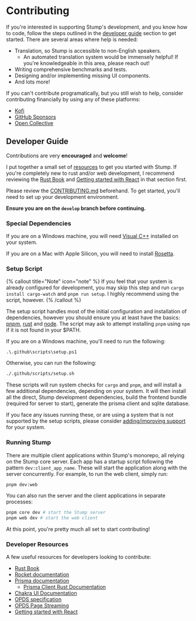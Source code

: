 # Contributing

If you're interested in supporting Stump's development, and you know how to code, follow the steps outlined in the [developer guide](#developer-guide) section to get started. There are several areas where help is needed:

- Translation, so Stump is accessible to non-English speakers.
  - An automated translation system would be immensely helpful! If you're knowledgeable in this area, please reach out!
- Writing comprehensive benchmarks and tests.
- Designing and/or implementing missing UI components.
- And lots more!

If you can't contribute programatically, but you still wish to help, consider contributing financially by using any of these platforms:

- [Kofi](https://ko-fi.com/aaronleop)
- [GitHub Sponsors](https://github.com/sponsors/aaronleopold)
- [Open Collective](https://opencollective.com/stump)

## Developer Guide

Contributions are very **encouraged** and **welcome**!

I put together a small set of [resources](#developer-resources) to get you started with Stump. If you're completely new to rust and/or web development, I recommend reviewing the [Rust Book](https://doc.rust-lang.org/book/) and [Getting started with React](https://reactjs.org/docs/getting-started.html) in that section first.

Please review the [CONTRIBUTING.md](https://github.com/aaronleopold/stump/blob/main/CONTRIBUTING.md) beforehand. To get started, you'll need to set up your development environment.

**Ensure you are on the `develop` branch before continuing.**

### Special Dependencies

If you are on a Windows machine, you will need [Visual C++](https://docs.microsoft.com/en-us/cpp/windows/latest-supported-vc-redist?view=msvc-170) installed on your system.

If you are on a Mac with Apple Silicon, you will need to install [Rosetta](https://support.apple.com/en-us/HT211861).

### Setup Script

{% callout title="Note" icon="note" %}
If you feel that your system is already configured for development, you may skip this step and run `cargo install cargo-watch` and `pnpm run setup`. I highly recommend using the script, however.
{% /callout %}

The setup script handles most of the initial configuration and installation of dependencies, however you should ensure you at least have the basics: [pnpm](https://pnpm.io/installation), [rust](https://www.rust-lang.org/tools/install) and [node](https://nodejs.org/en/download/). The script may ask to attempt installing `pnpm` using `npm` if it is not found in your $PATH.

If you are on a Windows machine, you'll need to run the following:

```
.\.github\scripts\setup.ps1
```

Otherwise, you can run the following:

```bash
./.github/scripts/setup.sh
```

These scripts will run system checks for `cargo` and `pnpm`, and will install a few additional dependencies, depending on your system. It will then install all the direct, Stump development dependencies, build the frontend bundle (required for server to start), generate the prisma client and sqlite database.

If you face any issues running these, or are using a system that is not supported by the setup scripts, please consider [adding/improving support](https://github.com/aaronleopold/stump/issues) for your system.

### Running Stump

There are multiple client applications within Stump's monorepo, all relying on the Stump core server. Each app has a startup script following the pattern `dev:client_app_name`. These will start the application along with the server concurrently. For example, to run the web client, simply run:

```bash
pnpm dev:web
```

You can also run the server and the client applications in separate processes:

```bash
pnpm core dev # start the Stump server
pnpm web dev # start the web client
```

At this point, you're pretty much all set to start contributing!

### Developer Resources

A few useful resources for developers looking to contribute:

- [Rust Book](https://doc.rust-lang.org/book/)
- [Rocket documentation](https://rocket.rs/v0.5-rc/)
- [Prisma documentation](https://prisma.io/docs/prisma-client/introduction)
  - [Prisma Client Rust Documentation](https://github.com/Brendonovich/prisma-client-rust/tree/main/docs)
- [Chakra UI Documentation](https://chakra-ui.com/docs)
- [OPDS specification](https://specs.opds.io/)
- [OPDS Page Streaming](https://vaemendis.net/opds-pse/#:~:text=The%20OPDS%20Page%20Streaming%20Extension,having%20to%20download%20it%20completely.)
- [Getting started with React](https://reactjs.org/docs/getting-started.html)
